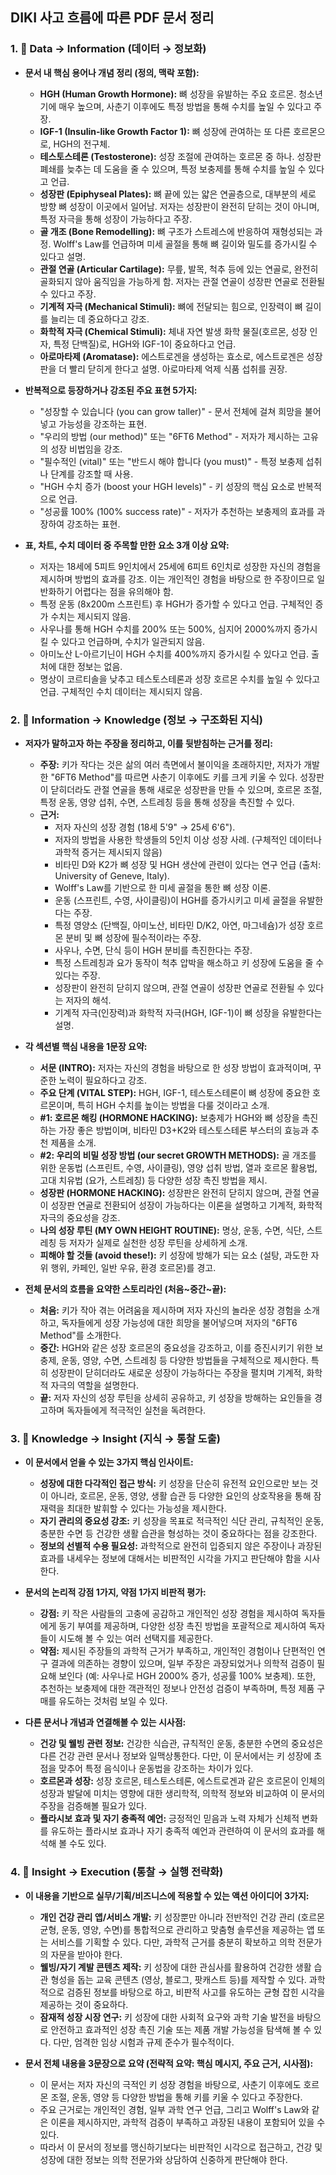 ## DIKI 사고 흐름에 따른 PDF 문서 정리

### 1. 🔹 Data → Information (데이터 → 정보화)

- **문서 내 핵심 용어나 개념 정리 (정의, 맥락 포함):**
    
    - **HGH (Human Growth Hormone):** 뼈 성장을 유발하는 주요 호르몬. 청소년기에 매우 높으며, 사춘기 이후에도 특정 방법을 통해 수치를 높일 수 있다고 주장.
    - **IGF-1 (Insulin-like Growth Factor 1):** 뼈 성장에 관여하는 또 다른 호르몬으로, HGH의 전구체.
    - **테스토스테론 (Testosterone):** 성장 조절에 관여하는 호르몬 중 하나. 성장판 폐쇄를 늦추는 데 도움을 줄 수 있으며, 특정 보충제를 통해 수치를 높일 수 있다고 언급.
    - **성장판 (Epiphyseal Plates):** 뼈 끝에 있는 얇은 연골층으로, 대부분의 세로 방향 뼈 성장이 이곳에서 일어남. 저자는 성장판이 완전히 닫히는 것이 아니며, 특정 자극을 통해 성장이 가능하다고 주장.
    - **골 개조 (Bone Remodelling):** 뼈 구조가 스트레스에 반응하여 재형성되는 과정. Wolff's Law를 언급하며 미세 골절을 통해 뼈 길이와 밀도를 증가시킬 수 있다고 설명.
    - **관절 연골 (Articular Cartilage):** 무릎, 발목, 척추 등에 있는 연골로, 완전히 골화되지 않아 움직임을 가능하게 함. 저자는 관절 연골이 성장판 연골로 전환될 수 있다고 주장.
    - **기계적 자극 (Mechanical Stimuli):** 뼈에 전달되는 힘으로, 인장력이 뼈 길이를 늘리는 데 중요하다고 강조.
    - **화학적 자극 (Chemical Stimuli):** 체내 자연 발생 화학 물질(호르몬, 성장 인자, 특정 단백질)로, HGH와 IGF-1이 중요하다고 언급.
    - **아로마타제 (Aromatase):** 에스트로겐을 생성하는 효소로, 에스트로겐은 성장판을 더 빨리 닫히게 한다고 설명. 아로마타제 억제 식품 섭취를 권장.
- **반복적으로 등장하거나 강조된 주요 표현 5가지:**
    
    - "성장할 수 있습니다 (you can grow taller)" - 문서 전체에 걸쳐 희망을 불어넣고 가능성을 강조하는 표현.
    - "우리의 방법 (our method)" 또는 "6FT6 Method" - 저자가 제시하는 고유의 성장 비법임을 강조.
    - "필수적인 (vital)" 또는 "반드시 해야 합니다 (you must)" - 특정 보충제 섭취나 단계를 강조할 때 사용.
    - "HGH 수치 증가 (boost your HGH levels)" - 키 성장의 핵심 요소로 반복적으로 언급.
    - "성공률 100% (100% success rate)" - 저자가 추천하는 보충제의 효과를 과장하여 강조하는 표현.
- **표, 차트, 수치 데이터 중 주목할 만한 요소 3개 이상 요약:**
    
    - 저자는 18세에 5피트 9인치에서 25세에 6피트 6인치로 성장한 자신의 경험을 제시하며 방법의 효과를 강조. 이는 개인적인 경험을 바탕으로 한 주장이므로 일반화하기 어렵다는 점을 유의해야 함.
    - 특정 운동 (8x200m 스프린트) 후 HGH가 증가할 수 있다고 언급. 구체적인 증가 수치는 제시되지 않음.
    - 사우나를 통해 HGH 수치를 200% 또는 500%, 심지어 2000%까지 증가시킬 수 있다고 언급하며, 수치가 일관되지 않음.
    - 아미노산 L-아르기닌이 HGH 수치를 400%까지 증가시킬 수 있다고 언급. 출처에 대한 정보는 없음.
    - 명상이 코르티솔을 낮추고 테스토스테론과 성장 호르몬 수치를 높일 수 있다고 언급. 구체적인 수치 데이터는 제시되지 않음.

### 2. 🔸 Information → Knowledge (정보 → 구조화된 지식)

- **저자가 말하고자 하는 주장을 정리하고, 이를 뒷받침하는 근거를 정리:**
    
    - **주장:** 키가 작다는 것은 삶의 여러 측면에서 불이익을 초래하지만, 저자가 개발한 "6FT6 Method"를 따르면 사춘기 이후에도 키를 크게 키울 수 있다. 성장판이 닫히더라도 관절 연골을 통해 새로운 성장판을 만들 수 있으며, 호르몬 조절, 특정 운동, 영양 섭취, 수면, 스트레칭 등을 통해 성장을 촉진할 수 있다.
    - **근거:**
        - 저자 자신의 성장 경험 (18세 5'9" → 25세 6'6").
        - 저자의 방법을 사용한 학생들의 5인치 이상 성장 사례. (구체적인 데이터나 과학적 증거는 제시되지 않음)
        - 비타민 D와 K2가 뼈 성장 및 HGH 생산에 관련이 있다는 연구 언급 (출처: University of Geneve, Italy).
        - Wolff's Law를 기반으로 한 미세 골절을 통한 뼈 성장 이론.
        - 운동 (스프린트, 수영, 사이클링)이 HGH를 증가시키고 미세 골절을 유발한다는 주장.
        - 특정 영양소 (단백질, 아미노산, 비타민 D/K2, 아연, 마그네슘)가 성장 호르몬 분비 및 뼈 성장에 필수적이라는 주장.
        - 사우나, 수면, 단식 등이 HGH 분비를 촉진한다는 주장.
        - 특정 스트레칭과 요가 동작이 척추 압박을 해소하고 키 성장에 도움을 줄 수 있다는 주장.
        - 성장판이 완전히 닫히지 않으며, 관절 연골이 성장판 연골로 전환될 수 있다는 저자의 해석.
        - 기계적 자극(인장력)과 화학적 자극(HGH, IGF-1)이 뼈 성장을 유발한다는 설명.
- **각 섹션별 핵심 내용을 1문장 요약:**
    
    - **서문 (INTRO):** 저자는 자신의 경험을 바탕으로 한 성장 방법이 효과적이며, 꾸준한 노력이 필요하다고 강조.
    - **주요 단계 (VITAL STEP):** HGH, IGF-1, 테스토스테론이 뼈 성장에 중요한 호르몬이며, 특히 HGH 수치를 높이는 방법을 다룰 것이라고 소개.
    - **#1: 호르몬 해킹 (HORMONE HACKING):** 보충제가 HGH와 뼈 성장을 촉진하는 가장 좋은 방법이며, 비타민 D3+K2와 테스토스테론 부스터의 효능과 추천 제품을 소개.
    - **#2: 우리의 비밀 성장 방법 (our secret GROWTH METHODS):** 골 개조를 위한 운동법 (스프린트, 수영, 사이클링), 영양 섭취 방법, 열과 호르몬 활용법, 고대 치유법 (요가, 스트레칭) 등 다양한 성장 촉진 방법을 제시.
    - **성장판 (HORMONE HACKING):** 성장판은 완전히 닫히지 않으며, 관절 연골이 성장판 연골로 전환되어 성장이 가능하다는 이론을 설명하고 기계적, 화학적 자극의 중요성을 강조.
    - **나의 성장 루틴 (MY OWN HEIGHT ROUTINE):** 명상, 운동, 수면, 식단, 스트레칭 등 저자가 실제로 실천한 성장 루틴을 상세하게 소개.
    - **피해야 할 것들 (avoid these!):** 키 성장에 방해가 되는 요소 (설탕, 과도한 자위 행위, 카페인, 일반 우유, 환경 호르몬)를 경고.
- **전체 문서의 흐름을 요약한 스토리라인 (처음~중간~끝):**
    
    - **처음:** 키가 작아 겪는 어려움을 제시하며 저자 자신의 놀라운 성장 경험을 소개하고, 독자들에게 성장 가능성에 대한 희망을 불어넣으며 저자의 "6FT6 Method"를 소개한다.
    - **중간:** HGH와 같은 성장 호르몬의 중요성을 강조하고, 이를 증진시키기 위한 보충제, 운동, 영양, 수면, 스트레칭 등 다양한 방법들을 구체적으로 제시한다. 특히 성장판이 닫히더라도 새로운 성장이 가능하다는 주장을 펼치며 기계적, 화학적 자극의 역할을 설명한다.
    - **끝:** 저자 자신의 성장 루틴을 상세히 공유하고, 키 성장을 방해하는 요인들을 경고하며 독자들에게 적극적인 실천을 독려한다.

### 3. 🔺 Knowledge → Insight (지식 → 통찰 도출)

- **이 문서에서 얻을 수 있는 3가지 핵심 인사이트:**
    
    - **성장에 대한 다각적인 접근 방식:** 키 성장을 단순히 유전적 요인으로만 보는 것이 아니라, 호르몬, 운동, 영양, 생활 습관 등 다양한 요인의 상호작용을 통해 잠재력을 최대한 발휘할 수 있다는 가능성을 제시한다.
    - **자기 관리의 중요성 강조:** 키 성장을 목표로 적극적인 식단 관리, 규칙적인 운동, 충분한 수면 등 건강한 생활 습관을 형성하는 것이 중요하다는 점을 강조한다.
    - **정보의 선별적 수용 필요성:** 과학적으로 완전히 입증되지 않은 주장이나 과장된 효과를 내세우는 정보에 대해서는 비판적인 시각을 가지고 판단해야 함을 시사한다.
- **문서의 논리적 강점 1가지, 약점 1가지 비판적 평가:**
    
    - **강점:** 키 작은 사람들의 고충에 공감하고 개인적인 성장 경험을 제시하여 독자들에게 동기 부여를 제공하며, 다양한 성장 촉진 방법을 포괄적으로 제시하여 독자들이 시도해 볼 수 있는 여러 선택지를 제공한다.
    - **약점:** 제시된 주장들의 과학적 근거가 부족하고, 개인적인 경험이나 단편적인 연구 결과에 의존하는 경향이 있으며, 일부 주장은 과장되었거나 의학적 검증이 필요해 보인다 (예: 사우나로 HGH 2000% 증가, 성공률 100% 보충제). 또한, 추천하는 보충제에 대한 객관적인 정보나 안전성 검증이 부족하며, 특정 제품 구매를 유도하는 것처럼 보일 수 있다.
- **다른 문서나 개념과 연결해볼 수 있는 시사점:**
    
    - **건강 및 웰빙 관련 정보:** 건강한 식습관, 규칙적인 운동, 충분한 수면의 중요성은 다른 건강 관련 문서나 정보와 일맥상통한다. 다만, 이 문서에서는 키 성장에 초점을 맞추어 특정 음식이나 운동법을 강조하는 차이가 있다.
    - **호르몬과 성장:** 성장 호르몬, 테스토스테론, 에스트로겐과 같은 호르몬이 인체의 성장과 발달에 미치는 영향에 대한 생리학적, 의학적 정보와 비교하여 이 문서의 주장을 검증해볼 필요가 있다.
    - **플라시보 효과 및 자기 충족적 예언:** 긍정적인 믿음과 노력 자체가 신체적 변화를 유도하는 플라시보 효과나 자기 충족적 예언과 관련하여 이 문서의 효과를 해석해 볼 수도 있다.

### 4. 🔻 Insight → Execution (통찰 → 실행 전략화)

- **이 내용을 기반으로 실무/기획/비즈니스에 적용할 수 있는 액션 아이디어 3가지:**
    
    - **개인 건강 관리 앱/서비스 개발:** 키 성장뿐만 아니라 전반적인 건강 관리 (호르몬 균형, 운동, 영양, 수면)를 통합적으로 관리하고 맞춤형 솔루션을 제공하는 앱 또는 서비스를 기획할 수 있다. 다만, 과학적 근거를 충분히 확보하고 의학 전문가의 자문을 받아야 한다.
    - **웰빙/자기 계발 콘텐츠 제작:** 키 성장에 대한 관심사를 활용하여 건강한 생활 습관 형성을 돕는 교육 콘텐츠 (영상, 블로그, 팟캐스트 등)를 제작할 수 있다. 과학적으로 검증된 정보를 바탕으로 하고, 비판적 사고를 유도하는 균형 잡힌 시각을 제공하는 것이 중요하다.
    - **잠재적 성장 시장 연구:** 키 성장에 대한 사회적 요구와 과학 기술 발전을 바탕으로 안전하고 효과적인 성장 촉진 기술 또는 제품 개발 가능성을 탐색해 볼 수 있다. 다만, 엄격한 임상 시험과 규제 준수가 필수적이다.
- **문서 전체 내용을 3문장으로 요약 (전략적 요약: 핵심 메시지, 주요 근거, 시사점):**
    
    - 이 문서는 저자 자신의 극적인 키 성장 경험을 바탕으로, 사춘기 이후에도 호르몬 조절, 운동, 영양 등 다양한 방법을 통해 키를 키울 수 있다고 주장한다.
    - 주요 근거로는 개인적인 경험, 일부 과학 연구 언급, 그리고 Wolff's Law와 같은 이론을 제시하지만, 과학적 검증이 부족하고 과장된 내용이 포함되어 있을 수 있다.
    - 따라서 이 문서의 정보를 맹신하기보다는 비판적인 시각으로 접근하고, 건강 및 성장에 대한 정보는 의학 전문가와 상담하여 신중하게 판단해야 한다.